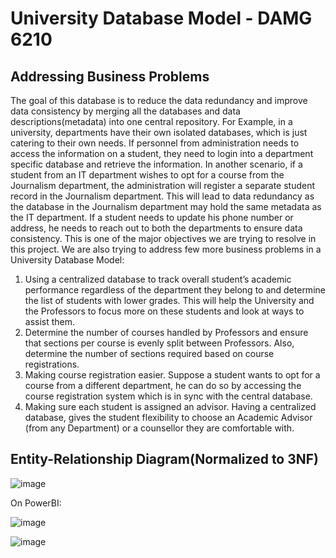# University Database Model - DAMG 6210

## Addressing Business Problems

The goal of this database is to reduce the data redundancy and improve data consistency by merging all the databases and data descriptions(metadata) into one central repository. For Example, in a university, departments have their own isolated databases, which is just catering to their own needs. If personnel from administration needs to access the information on a student, they need to login into a department specific database and retrieve the information. In another scenario, if a student from an IT department wishes to opt for a course from the Journalism department, the administration will register a separate student record in the Journalism department. This will lead to data redundancy as the database in the Journalism department may hold the same metadata as the IT department. If a student needs to update his phone number or address, he needs to reach out to both the departments to ensure data consistency. This is one of the major objectives we are trying to resolve in this project. We are also trying to address few more business problems in a University Database Model:
1.	Using a centralized database to track overall student’s academic performance regardless of the department they belong to and determine the list of students with lower grades. This will help the University and the Professors to focus more on these students and look at ways to assist them.
2.	Determine the number of courses handled by Professors and ensure that sections per course is evenly split between Professors. Also, determine the number of sections required based on course registrations.
3.	Making course registration easier. Suppose a student wants to opt for a course from a different department, he can do so by accessing the course registration system which is in sync with the central database.
4.	Making sure each student is assigned an advisor. Having a centralized database, gives the student flexibility to choose an Academic Advisor (from any Department) or a counsellor they are comfortable with.

## Entity-Relationship Diagram(Normalized to 3NF)

![image](https://user-images.githubusercontent.com/91435691/152665781-7bb2d102-2be9-4a53-9142-a8fd49ec956b.png)

On PowerBI:

![image](https://user-images.githubusercontent.com/91435691/159556307-c0c4f2fc-bd1f-4926-983f-58e80e5c5c13.png)

![image](https://user-images.githubusercontent.com/91435691/159556393-43c8fd47-5b73-4538-b062-d549bc3bc201.png)


